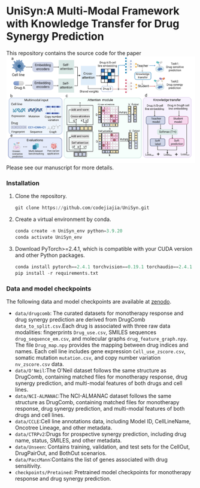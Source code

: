 # UniSyn:A Multi-Modal Framework with Knowledge Transfer for Drug Synergy Prediction<br/>
This repository contains the source code for the paper
![image](./model.png)
<br/>
Please see our manuscript for more details.<br/>
### Installation
1. Clone the repository.

   ```python
   git clone https://github.com/codejiajia/UniSyn.git
   ```
2. Create a virtual environment by conda.

   ```python
   conda create -n UniSyn_env python=3.9.20
   conda activate UniSyn_env
3. Download PyTorch>=2.4.1, which is compatible with your CUDA version and other Python packages.

   ```python
   conda install pytorch==2.4.1 torchvision==0.19.1 torchaudio==2.4.1 pytorch-cuda=12.1 -c pytorch -c nvidia -c pytorch # for CUDA 12.1
   pip install -r requirements.txt
   ```
### Data and model checkpoints
The following data and model checkpoints are available at [zenodo](https://zenodo.org/records/16352141).

- `data/drugcomb`: The curated datasets for monotherapy response and drug synergy prediction are derived from DrugComb `data_to_split.csv`.Each drug is associated with three raw data modalities: fingerprints `Drug_use.csv`, SMILES sequences `drug_sequence_em.csv`, and molecular graphs `drug_feature_graph.npy`. The file `Drug_map.npy` provides the mapping between drug indices and names. Each cell line includes gene expression `Cell_use_zscore.csv`, somatic mutation `mutation.csv`, and copy number variation `nv_zscore.csv` data.
- `data/O'Neil`:The O'Neil dataset follows the same structure as DrugComb, containing matched files for monotherapy response, drug synergy prediction, and multi-modal features of both drugs and cell lines.
- `data/NCI-ALMANAC`:The NCI-ALMANAC dataset follows the same structure as DrugComb, containing matched files for monotherapy response, drug synergy prediction, and multi-modal features of both drugs and cell lines.
- `data/CCLE`:Cell line annotations data, including Model ID, CellLineName, Oncotree Lineage, and other metadata.
- `data/CTRPv2`:Drugs for prospective synergy prediction, including drug name, status, SMILES, and other metadata.
- `data/Unseen`: Contains training, validation, and test sets for the CellOut, DrugPairOut, and BothOut scenarios.
- `data/PaccMann`:Contains the list of genes associated with drug sensitivity.
- `checkpoints/Pretained`: Pretrained model checkpoints for monotherapy response and drug synergy prediction.
